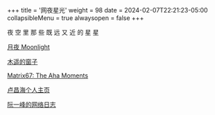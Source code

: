 +++
title = '网夜星光'
weight = 98
date = 2024-02-07T22:21:23-05:00
collapsibleMenu = true
alwaysopen = false
+++

夜 空 里 那 些 既 远 又 近 的 星 星

<a href="https://moonlt.site/" target="_blank" rel="noopener noreferrer">月夜 Moonlight</a>

<a href="https://blog.farmostwood.net/" target="_blank" rel="noopener noreferrer">木遥的窗子</a>

<a href="https://www.matrix67.com/blog/" target="_blank" rel="noopener noreferrer">Matrix67: The Aha Moments</a>

<a href="https://www.changhai.org/index.php" target="_blank" rel="noopener noreferrer">卢昌海个人主页</a>

<a href="https://www.ruanyifeng.com/blog/" target="_blank" rel="noopener noreferrer">阮一峰的网络日志</a>



